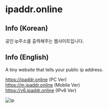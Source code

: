 # ipaddr.online

## Info (Korean)
공인 ip주소를 출력해주는 웹사이트입니다.

## Info (English)
A tiny website that tells your public ip address.

https://ipaddr.online (PC Ver) <br>
https://m.ipaddr.online (Moblie Ver) <br>
https://v6.ipaddr.online (IPv6 Ver) <br>

![ip](https://user-images.githubusercontent.com/75349747/107113744-30f1a480-68a4-11eb-996c-00dc18bb03e6.PNG)
